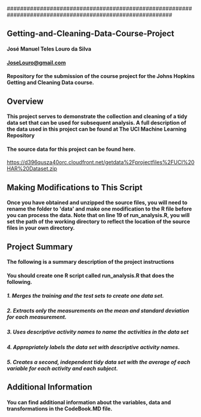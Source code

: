 ##########################################################################################################
## Getting-and-Cleaning-Data-Course-Project
#### José Manuel Teles Louro da Silva 
#### JoseLouro@gmail.com
#### Repository for the submission of the course project for the Johns Hopkins Getting and Cleaning Data course.
## Overview

#### This project serves to demonstrate the collection and cleaning of a tidy data set that can be used for subsequent analysis. A full description of the data used in this project can be found at The UCI Machine Learning Repository

#### The source data for this project can be found here.
https://d396qusza40orc.cloudfront.net/getdata%2Fprojectfiles%2FUCI%20HAR%20Dataset.zip

## Making Modifications to This Script
#### Once you have obtained and unzipped the source files, you will need to rename the folder to 'data' and make one modification to the R file before you can process the data. Note that on line 19 of run_analysis.R, you will set the path of the working directory to reflect the location of the source files in your own directory.

## Project Summary
#### The following is a summary description of the project instructions
#### You should create one R script called run_analysis.R that does the following. 
##### 1. Merges the training and the test sets to create one data set. 
##### 2. Extracts only the measurements on the mean and standard deviation for each measurement. 
##### 3. Uses descriptive activity names to name the activities in the data set 
##### 4. Appropriately labels the data set with descriptive activity names. 
##### 5. Creates a second, independent tidy data set with the average of each variable for each activity and each subject.

## Additional Information
#### You can find additional information about the variables, data and transformations in the CodeBook.MD file.
